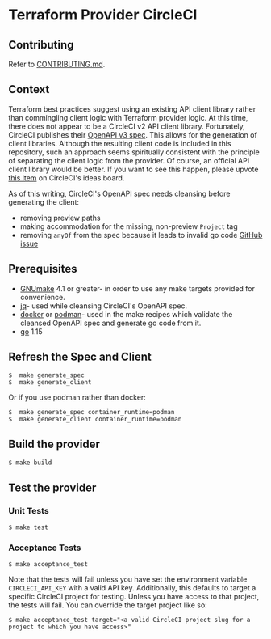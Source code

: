 <!---
Copyright (c) 2020 Vulcan, Inc.
All rights reserved.

This Source Code Form is subject to the terms of the Mozilla Public
License, v. 2.0. If a copy of the MPL was not distributed with this
file, You can obtain one at https://mozilla.org/MPL/2.0/.
-->

# Terraform Provider CircleCI

## Contributing
Refer to [CONTRIBUTING.md](./CONTRIBUTING.md).

## Context
Terraform best practices suggest using an existing API client library rather than commingling client logic with Terraform provider logic. At this time, there does not appear to be a CircleCI v2 API client library. Fortunately, CircleCI publishes their [OpenAPI v3 spec](https://circleci.com/api/v2/openapi.json). This allows for the generation of client libraries. Although the resulting client code is included in this repository, such an approach seems spiritually consistent with the principle of separating the client logic from the provider. Of course, an official API client library would be better. If you want to see this happen, please upvote [this item](https://ideas.circleci.com/api-feature-requests/p/provide-an-official-go-client-library-for-v2-api) on CircleCI's ideas board.

As of this writing, CircleCI's OpenAPI spec needs cleansing before generating the client:
* removing preview paths
* making accommodation for the missing, non-preview `Project` tag
* removing `anyOf` from the spec because it leads to invalid go code [GitHub issue](https://github.com/OpenAPITools/openapi-generator/issues/2164)

## Prerequisites
* [GNUmake](http://www.gnu.org/software/make/) 4.1 or greater- in order to use any make targets provided for convenience.
* [jq](https://stedolan.github.io/jq/)- used while cleansing CircleCI's OpenAPI spec.
* [docker](https://www.docker.com/) or [podman](https://podman.io/)- used in the make recipes which validate the cleansed OpenAPI spec and generate go code from it.
* [go](https://golang.org/) 1.15

## Refresh the Spec and Client

```shell
$  make generate_spec
$  make generate_client
```

Or if you use podman rather than docker:

```shell
$  make generate_spec container_runtime=podman
$  make generate_client container_runtime=podman
```

## Build the provider

```shell
$ make build
```

## Test the provider

### Unit Tests

```shell
$ make test
```

### Acceptance Tests

```shell
$ make acceptance_test
```

Note that the tests will fail unless you have set the environment variable `CIRCLECI_API_KEY` with a valid API key. Additionally, this defaults to target a specific CircleCI project for testing. Unless you have access to that project, the tests will fail. You can override the target project like so:

```shell
$ make acceptance_test target="<a valid CircleCI project slug for a project to which you have access>"
```
